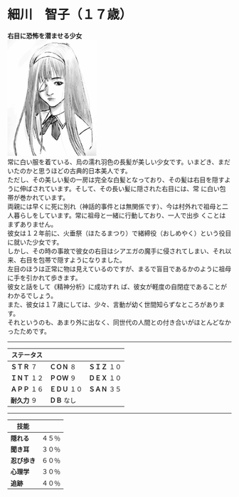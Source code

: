 # 細川　智子（１７歳）    
**右目に恐怖を潜ませる少女**    
![](..\003_Picture\02_細川_智子.gif)    
常に白い服を着ている、烏の濡れ羽色の長髪が美しい少女です。いまどき、まだいたのかと思うほどの古典的日本美人です。  
ただし、その美しい髪の一房は完全な白髪となっており、その髪は右目を隠すように伸ばされています。そして、その長い髪に隠された右目には、常 に白い包帯が巻かれています。  
両親には早くに死に別れ（神話的事件とは無関係です）、今は村外れで祖母と二人暮らしをしています。常に祖母と一緒に行動しており、一人で出歩 くことはまずありません。  
彼女は１２年前に、火垂祭（ほたるまつり）で緒締役（おしめやく）という役目に就いた少女です。  
しかし、その時の事故で彼女の右目はシアエガの魔手に侵されてしまい、それ以来、右目を包帯で隠すようになりました。  
左目のほうは正常に物は見えているのですが、まるで盲目であるかのように祖母に手を引かれて歩きます。  
彼女と話をして《精神分析》に成功すれ ば、彼女が軽度の自閉症であることがわかるでしょう。  
また、彼女は１７歳にしては、少々、言動が幼く世間知らずなところがあります。  
それというのも、あまり外に出なく、同世代の人間との付き合いがほとんどなかったためです。  
  
---  

ステータス|||  
-|-|-|  
**ＳＴＲ** ７|**ＣＯＮ** ８|**ＳＩＺ** １０|  
**ＩＮＴ** １２|**ＰＯＷ** ９|**ＤＥＸ** １０|  
**ＡＰＰ** １６|**ＥＤＵ** １０|**ＳＡＮ** ３５|  
**耐久力** ９|**ＤＢ** なし|  
  
---  

技能||  
-|-|  
**隠れる**|４５％|  
**聞き耳**|３０％|  
**忍び歩き**|６０％|  
**心理学**|３０％|  
**追跡**|４０％|  
